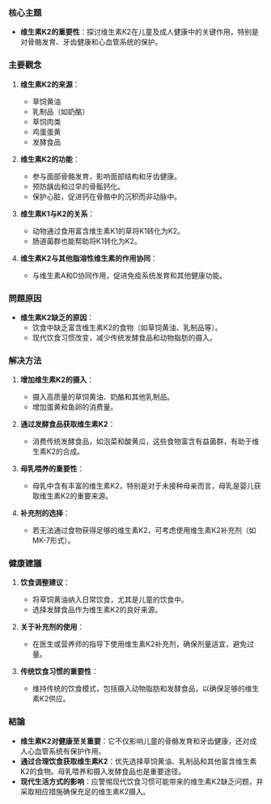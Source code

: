 ### 核心主題
- **维生素K2的重要性**：探讨维生素K2在儿童及成人健康中的关键作用，特别是对骨骼发育、牙齿健康和心血管系统的保护。

### 主要觀念
1. **维生素K2的来源**：
   - 草饲黄油
   - 乳制品（如奶酪）
   - 草饲肉类
   - 鸡蛋蛋黄
   - 发酵食品

2. **维生素K2的功能**：
   - 参与面部骨骼发育，影响面部结构和牙齿健康。
   - 预防龋齿和过早的骨骺钙化。
   - 保护心脏，促进钙在骨骼中的沉积而非动脉中。

3. **维生素K1与K2的关系**：
   - 动物通过食用富含维生素K1的草将K1转化为K2。
   - 肠道菌群也能帮助将K1转化为K2。

4. **维生素K2与其他脂溶性维生素的作用协同**：
   - 与维生素A和D协同作用，促进免疫系统发育和其他健康功能。

### 問題原因
- **维生素K2缺乏的原因**：
  - 饮食中缺乏富含维生素K2的食物（如草饲黄油、乳制品等）。
  - 现代饮食习惯改变，减少传统发酵食品和动物脂肪的摄入。

### 解决方法
1. **增加维生素K2的摄入**：
   - 摄入高质量的草饲黄油、奶酪和其他乳制品。
   - 增加蛋黄和鱼卵的消费量。

2. **通过发酵食品获取维生素K2**：
   - 消费传统发酵食品，如泡菜和酸黄瓜，这些食物富含有益菌群，有助于维生素K2的合成。

3. **母乳喂养的重要性**：
   - 母乳中含有丰富的维生素K2，特别是对于未接种母亲而言，母乳是婴儿获取维生素K2的重要来源。

4. **补充剂的选择**：
   - 若无法通过食物获得足够的维生素K2，可考虑使用维生素K2补充剂（如MK-7形式）。

### 健康建議
1. **饮食调整建议**：
   - 将草饲黄油纳入日常饮食，尤其是儿童的饮食中。
   - 选择发酵食品作为维生素K2的良好来源。

2. **关于补充剂的使用**：
   - 在医生或营养师的指导下使用维生素K2补充剂，确保剂量适宜，避免过量。

3. **传统饮食习惯的重要性**：
   - 维持传统的饮食模式，包括摄入动物脂肪和发酵食品，以确保足够的维生素K2供应。

### 結論
- **维生素K2对健康至关重要**：它不仅影响儿童的骨骼发育和牙齿健康，还对成人心血管系统有保护作用。
- **通过合理饮食获取维生素K2**：优先选择草饲黄油、乳制品和其他富含维生素K2的食物。母乳喂养和摄入发酵食品也是重要途径。
- **现代生活方式的影响**：应警惕现代饮食习惯可能带来的维生素K2缺乏问题，并采取相应措施确保充足的维生素K2摄入。